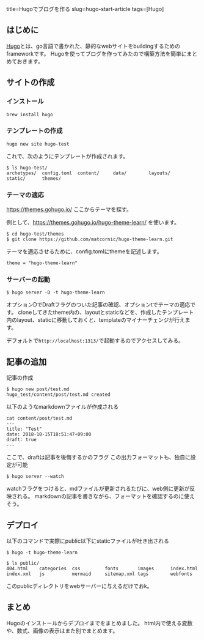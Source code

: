title=Hugoでブログを作る
slug=hugo-start-article
tags=[Hugo]
## はじめに
[Hugo](https://gohugo.io/)とは、go言語で書かれた、静的なwebサイトをbuildingするためのframeworkです。
Hugoを使ってブログを作ってみたので構築方法を簡単にまとめておきます。

## サイトの作成
### インストール

```
brew install hugo
```

### テンプレートの作成

```
hugo new site hugo-test
```

これで、次のようにテンプレートが作成されます。

```
$ ls hugo-test/
archetypes/  config.toml  content/     data/        layouts/     static/      themes/
```

### テーマの適応

https://themes.gohugo.io/ ここからテーマを探す。

例として、https://themes.gohugo.io/hugo-theme-learn/ を使います。

```
$ cd hugo-test/themes
$ git clone https://github.com/matcornic/hugo-theme-learn.git
```

テーマを適応させるために、config.tomlにthemeを記述します。

```
theme = "hugo-theme-learn"
```

### サーバーの起動
```
$ hugo server -D -t hugo-theme-learn
```

オプションDでDraftフラグのついた記事の確認、オプションtでテーマの適応です。
cloneしてきたtheme内の、layoutとstaticなどを、作成したテンプレート内のlayout、staticに移動しておくと、templateのマイナーチェンジが行えます。

デフォルトで`http://localhost:1313/`で起動するのでアクセスしてみる。

## 記事の追加

記事の作成
```
$ hugo new post/test.md
hugo_test/content/post/test.md created
```

以下のようなmarkdownファイルが作成される
```
cat content/post/test.md
---
title: "Test"
date: 2018-10-15T18:51:47+09:00
draft: true
---
```

ここで、draftは記事を後悔するかのフラグ
この出力フォーマットも、独自に設定が可能

```
$ hugo server --watch
```

watchフラグをつけると、mdファイルが更新されるたびに、web側に更新が反映される。
markdownの記事を書きながら、フォーマットを確認するのに使えそう。

## デプロイ

以下のコマンドで実際にpublic以下にstaticファイルが吐き出される

```
$ hugo -t hugo-theme-learn
```

```
$ ls public/
404.html    categories  css         fonts       images      index.html  index.xml   js          mermaid     sitemap.xml tags        webfonts
```

このpublicディレクトリをwebサーバーに与えるだけでおk。

## まとめ
Hugoのインストールからデプロイまでをまとめました。
html内で使える変数や、数式、画像の表示はまた別でまとめます。
